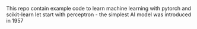 This repo contain example code to learn machine learning with pytorch and scikit-learn 
let start with perceptron - the simplest AI model was introduced in 1957